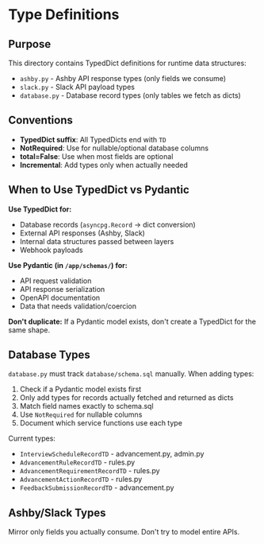 # Type Definitions

## Purpose

This directory contains TypedDict definitions for runtime data structures:

- `ashby.py` - Ashby API response types (only fields we consume)
- `slack.py` - Slack API payload types
- `database.py` - Database record types (only tables we fetch as dicts)

## Conventions

- **TypedDict suffix**: All TypedDicts end with `TD`
- **NotRequired**: Use for nullable/optional database columns
- **total=False**: Use when most fields are optional
- **Incremental**: Add types only when actually needed

## When to Use TypedDict vs Pydantic

**Use TypedDict for:**
- Database records (`asyncpg.Record` → dict conversion)
- External API responses (Ashby, Slack)
- Internal data structures passed between layers
- Webhook payloads

**Use Pydantic (in `/app/schemas/`) for:**
- API request validation
- API response serialization
- OpenAPI documentation
- Data that needs validation/coercion

**Don't duplicate:** If a Pydantic model exists, don't create a TypedDict for the same shape.

## Database Types

`database.py` must track `database/schema.sql` manually. When adding types:

1. Check if a Pydantic model exists first
2. Only add types for records actually fetched and returned as dicts
3. Match field names exactly to schema.sql
4. Use `NotRequired` for nullable columns
5. Document which service functions use each type

Current types:
- `InterviewScheduleRecordTD` - advancement.py, admin.py
- `AdvancementRuleRecordTD` - rules.py
- `AdvancementRequirementRecordTD` - rules.py
- `AdvancementActionRecordTD` - rules.py
- `FeedbackSubmissionRecordTD` - advancement.py

## Ashby/Slack Types

Mirror only fields you actually consume. Don't try to model entire APIs.

